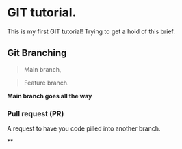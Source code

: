 # GIT tutorial.

This is my first GIT tutorial!
Trying to get a hold of this brief.

## Git Branching

> Main branch,

> Feature branch.

**Main branch goes all the way**

### Pull request (PR)

A request to have you code pilled into another branch.

**
